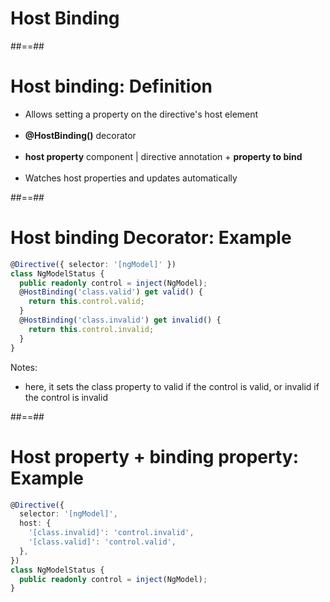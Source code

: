 <!-- .slide: class="transition-bg-sfeir-2" -->

# Host Binding

##==##

# Host binding: Definition

- Allows setting a property on the directive's host element<br/><br/>
- **@HostBinding()** decorator<br/><br/>
- **host property** component | directive annotation + **property to bind** <br/><br/>
- Watches host properties and updates automatically

##==##

<!-- .slide: class="inconsolata with-code" -->

# Host binding Decorator: Example

```typescript
@Directive({ selector: '[ngModel]' })
class NgModelStatus {
  public readonly control = inject(NgModel);
  @HostBinding('class.valid') get valid() {
    return this.control.valid;
  }
  @HostBinding('class.invalid') get invalid() {
    return this.control.invalid;
  }
}
```

<!-- .element: class="big-code" -->

Notes:

- here, it sets the class property to valid if the control is valid, or invalid if the control is invalid

##==##

<!-- .slide: class="with-code inconsolata" -->

# Host property + binding property: Example

```typescript
@Directive({
  selector: '[ngModel]',
  host: {
    '[class.invalid]': 'control.invalid',
    '[class.valid]': 'control.valid',
  },
})
class NgModelStatus {
  public readonly control = inject(NgModel);
}
```

<!-- .element: class="big-code" -->
